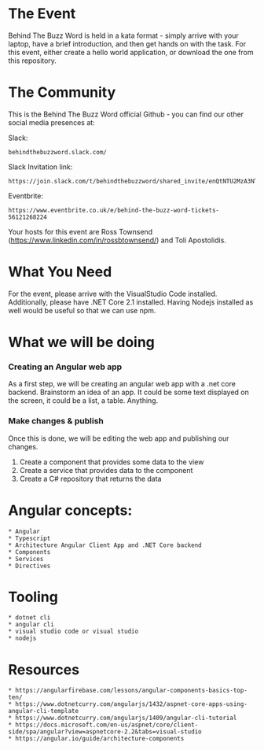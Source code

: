 # The Event
Behind The Buzz Word is held in a kata format - simply arrive with your laptop, have a brief introduction, and then get hands on with the task.
For this event, either create a hello world application, or download the one from this repository.

# The Community
This is the Behind The Buzz Word official Github - you can find our other social media presences at:

Slack:
```
behindthebuzzword.slack.com/
```
Slack Invitation link:
```
https://join.slack.com/t/behindthebuzzword/shared_invite/enQtNTU2MzA3NTUwMTE5LTQwMjY2Y2YxZGM5YTA0ODkyN2MzYTYwZTc0ZTkzZTM2ZWZkNzQxM2JlZDZlZTg0NDZiYTRkZTBlMDNlODljMWQ)
```

Eventbrite:
```
https://www.eventbrite.co.uk/e/behind-the-buzz-word-tickets-56121268224
```
Your hosts for this event are Ross Townsend (https://www.linkedin.com/in/rossbtownsend/) and Toli Apostolidis.

# What You Need
For the event, please arrive with the VisualStudio Code installed. Additionally, please have .NET Core 2.1 installed. Having Nodejs installed as well would be useful so that we can use npm.


# What we will be doing

### Creating an Angular web app

As a first step, we will be creating an angular web app with a .net core backend. Brainstorm an idea of an app. It could be some text displayed on the screen, it could be a list, a table. Anything.

### Make changes & publish

Once this is done, we will be editing the web app and publishing our changes. 

1. Create a component that provides some data to the view
2. Create a service that provides data to the component
3. Create a C# repository that returns the data


# Angular concepts:

	* Angular
	* Typescript
	* Architecture Angular Client App and .NET Core backend
	* Components
	* Services
  	* Directives

# Tooling

	* dotnet cli
	* angular cli
	* visual studio code or visual studio
	* nodejs

# Resources


	* https://angularfirebase.com/lessons/angular-components-basics-top-ten/
	* https://www.dotnetcurry.com/angularjs/1432/aspnet-core-apps-using-angular-cli-template
	* https://www.dotnetcurry.com/angularjs/1409/angular-cli-tutorial
	* https://docs.microsoft.com/en-us/aspnet/core/client-side/spa/angular?view=aspnetcore-2.2&tabs=visual-studio
	* https://angular.io/guide/architecture-components

